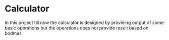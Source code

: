 # Calculator

In this project till now the calculator is designed by providing output of some basic operations but the operations does not provide result based on bodmas
